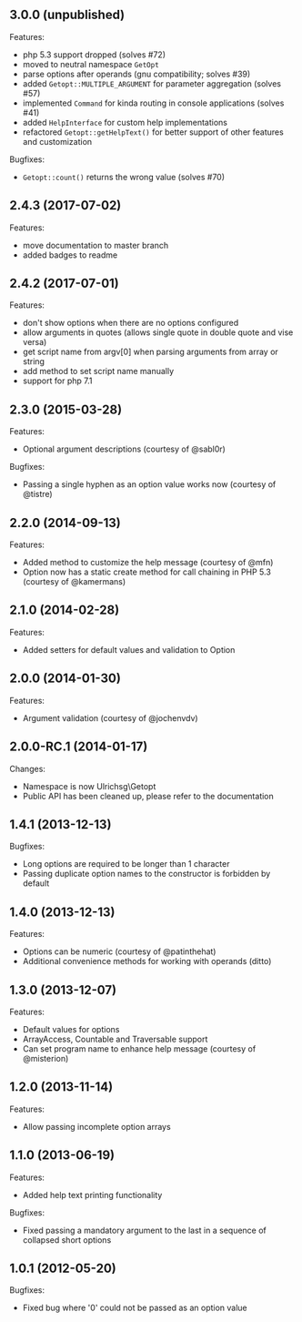 ## 3.0.0 (unpublished)

Features:
* php 5.3 support dropped (solves #72)
* moved to neutral namespace `GetOpt`
* parse options after operands (gnu compatibility; solves #39)
* added `Getopt::MULTIPLE_ARGUMENT` for parameter aggregation (solves #57)
* implemented `Command` for kinda routing in console applications (solves #41)
* added `HelpInterface` for custom help implementations
* refactored `Getopt::getHelpText()` for better support of other features and customization

Bugfixes:
* `Getopt::count()` returns the wrong value (solves #70)

## 2.4.3 (2017-07-02)

Features:
* move documentation to master branch
* added badges to readme

## 2.4.2 (2017-07-01)

Features:
* don't show options when there are no options configured
* allow arguments in quotes (allows single quote in double quote and vise versa)
* get script name from argv[0] when parsing arguments from array or string
* add method to set script name manually
* support for php 7.1

## 2.3.0 (2015-03-28)

Features:
* Optional argument descriptions (courtesy of @sabl0r)

Bugfixes:
* Passing a single hyphen as an option value works now (courtesy of @tistre)


## 2.2.0 (2014-09-13)

Features:
* Added method to customize the help message (courtesy of @mfn)
* Option now has a static create method for call chaining in PHP 5.3 (courtesy of @kamermans)


## 2.1.0 (2014-02-28)

Features:
* Added setters for default values and validation to Option


## 2.0.0 (2014-01-30)

Features:
* Argument validation (courtesy of @jochenvdv)


## 2.0.0-RC.1 (2014-01-17)

Changes:
* Namespace is now Ulrichsg\Getopt
* Public API has been cleaned up, please refer to the documentation


## 1.4.1 (2013-12-13)

Bugfixes:
* Long options are required to be longer than 1 character
* Passing duplicate option names to the constructor is forbidden by default


## 1.4.0 (2013-12-13)

Features:
* Options can be numeric (courtesy of @patinthehat)
* Additional convenience methods for working with operands (ditto)


## 1.3.0 (2013-12-07)

Features:
* Default values for options
* ArrayAccess, Countable and Traversable support
* Can set program name to enhance help message (courtesy of @misterion)


## 1.2.0 (2013-11-14)

Features:
* Allow passing incomplete option arrays


## 1.1.0 (2013-06-19)

Features:
* Added help text printing functionality

Bugfixes:
* Fixed passing a mandatory argument to the last in a sequence of collapsed short options


## 1.0.1 (2012-05-20)

Bugfixes:
* Fixed bug where '0' could not be passed as an option value

